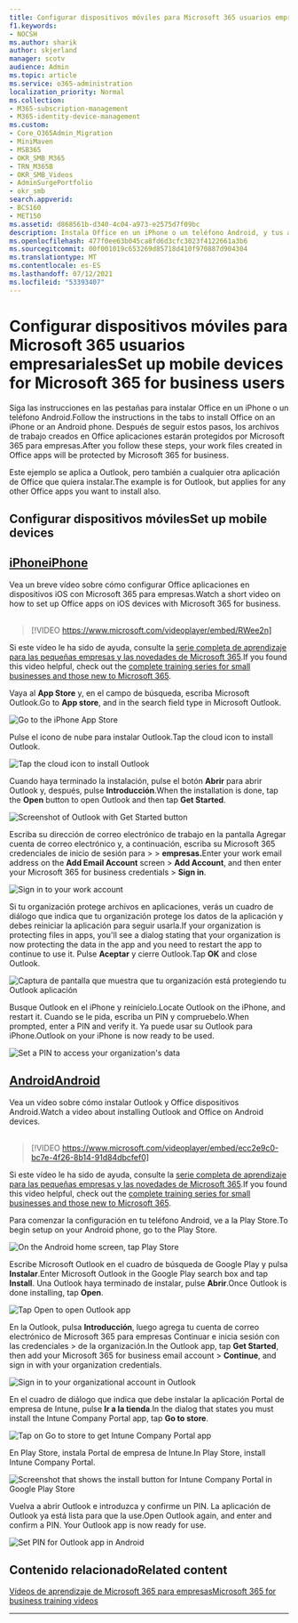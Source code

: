 ```yaml
---
title: Configurar dispositivos móviles para Microsoft 365 usuarios empresariales
f1.keywords:
- NOCSH
ms.author: sharik
author: skjerland
manager: scotv
audience: Admin
ms.topic: article
ms.service: o365-administration
localization_priority: Normal
ms.collection:
- M365-subscription-management
- M365-identity-device-management
ms.custom:
- Core_O365Admin_Migration
- MiniMaven
- MSB365
- OKR_SMB_M365
- TRN_M365B
- OKR_SMB_Videos
- AdminSurgePortfolio
- okr_smb
search.appverid:
- BCS160
- MET150
ms.assetid: d868561b-d340-4c04-a973-e2575d7f09bc
description: Instala Office en un iPhone o un teléfono Android, y tus archivos de trabajo en Office aplicaciones estarán protegidos por Microsoft 365 para empresas.
ms.openlocfilehash: 477f0ee63b045ca8fd6d3cfc3023f4122661a3b6
ms.sourcegitcommit: 00f001019c653269d85718d410f970887d904304
ms.translationtype: MT
ms.contentlocale: es-ES
ms.lasthandoff: 07/12/2021
ms.locfileid: "53393407"
---
```

# <a name="set-up-mobile-devices-for-microsoft-365-for-business-users"></a><span data-ttu-id="db5aa-103">Configurar dispositivos móviles para Microsoft 365 usuarios empresariales</span><span class="sxs-lookup"><span data-stu-id="db5aa-103">Set up mobile devices for Microsoft 365 for business users</span></span>

<span data-ttu-id="db5aa-104">Siga las instrucciones en las pestañas para instalar Office en un iPhone o un teléfono Android.</span><span class="sxs-lookup"><span data-stu-id="db5aa-104">Follow the instructions in the tabs to install Office on an iPhone or an Android phone.</span></span> <span data-ttu-id="db5aa-105">Después de seguir estos pasos, los archivos de trabajo creados en Office aplicaciones estarán protegidos por Microsoft 365 para empresas.</span><span class="sxs-lookup"><span data-stu-id="db5aa-105">After you follow these steps, your work files created in Office apps will be protected by Microsoft 365 for business.</span></span>

<span data-ttu-id="db5aa-106">Este ejemplo se aplica a Outlook, pero también a cualquier otra aplicación de Office que quiera instalar.</span><span class="sxs-lookup"><span data-stu-id="db5aa-106">The example is for Outlook, but applies for any other Office apps you want to install also.</span></span>
  
## <a name="set-up-mobile-devices"></a><span data-ttu-id="db5aa-107">Configurar dispositivos móviles</span><span class="sxs-lookup"><span data-stu-id="db5aa-107">Set up mobile devices</span></span>

## <a name="iphone"></a>[<span data-ttu-id="db5aa-108">iPhone</span><span class="sxs-lookup"><span data-stu-id="db5aa-108">iPhone</span></span>](#tab/iPhone)
  
<span data-ttu-id="db5aa-109">Vea un breve vídeo sobre cómo configurar Office aplicaciones en dispositivos iOS con Microsoft 365 para empresas.</span><span class="sxs-lookup"><span data-stu-id="db5aa-109">Watch a short video on how to set up Office apps on iOS devices with Microsoft 365 for business.</span></span><br><br>

> [!VIDEO https://www.microsoft.com/videoplayer/embed/RWee2n] 

<span data-ttu-id="db5aa-110">Si este vídeo le ha sido de ayuda, consulte la [serie completa de aprendizaje para las pequeñas empresas y las novedades de Microsoft 365](../business-video/index.yml).</span><span class="sxs-lookup"><span data-stu-id="db5aa-110">If you found this video helpful, check out the [complete training series for small businesses and those new to Microsoft 365](../business-video/index.yml).</span></span>

<span data-ttu-id="db5aa-111">Vaya al **App Store** y, en el campo de búsqueda, escriba Microsoft Outlook.</span><span class="sxs-lookup"><span data-stu-id="db5aa-111">Go to **App store**, and in the search field type in Microsoft Outlook.</span></span>
  
![Go to the iPhone App Store](../media/886913de-76e5-4883-8ed0-4eb3ec06188f.png)
  
<span data-ttu-id="db5aa-113">Pulse el icono de nube para instalar Outlook.</span><span class="sxs-lookup"><span data-stu-id="db5aa-113">Tap the cloud icon to install Outlook.</span></span>
  
![Tap the cloud icon to install Outlook](../media/665e1620-948a-4ab8-b914-dca49530142c.png)
  
<span data-ttu-id="db5aa-115">Cuando haya terminado la instalación, pulse el botón **Abrir** para abrir Outlook y, después, pulse **Introducción**.</span><span class="sxs-lookup"><span data-stu-id="db5aa-115">When the installation is done, tap the **Open** button to open Outlook and then tap **Get Started**.</span></span>
  
![Screenshot of Outlook with Get Started button](../media/005bedec-ae50-4d75-b3bb-e7cef9e2561c.png)
  
<span data-ttu-id="db5aa-117">Escriba su dirección de  correo electrónico de trabajo en la pantalla Agregar cuenta de correo electrónico y, a continuación, escriba su Microsoft 365 credenciales de inicio de sesión para \>  \> **empresas.**</span><span class="sxs-lookup"><span data-stu-id="db5aa-117">Enter your work email address on the **Add Email Account** screen \> **Add Account**, and then enter your Microsoft 365 for business credentials \> **Sign in**.</span></span>
  
![Sign in to your work account](../media/3cef1fb5-7bec-4d3d-8542-872b731ce19f.png)
  
<span data-ttu-id="db5aa-119">Si tu organización protege archivos en aplicaciones, verás un cuadro de diálogo que indica que tu organización protege los datos de la aplicación y debes reiniciar la aplicación para seguir usarla.</span><span class="sxs-lookup"><span data-stu-id="db5aa-119">If your organization is protecting files in apps, you'll see a dialog stating that your organization is now protecting the data in the app and you need to restart the app to continue to use it.</span></span> <span data-ttu-id="db5aa-120">Pulse **Aceptar** y cierre Outlook.</span><span class="sxs-lookup"><span data-stu-id="db5aa-120">Tap **OK** and close Outlook.</span></span> 
  
![Captura de pantalla que muestra que tu organización está protegiendo tu Outlook aplicación](../media/fb4c1c84-b1e9-42e1-8070-c13dcf79fb09.png)
  
<span data-ttu-id="db5aa-122">Busque Outlook en el iPhone y reinícielo.</span><span class="sxs-lookup"><span data-stu-id="db5aa-122">Locate Outlook on the iPhone, and restart it.</span></span> <span data-ttu-id="db5aa-123">Cuando se le pida, escriba un PIN y compruebelo.</span><span class="sxs-lookup"><span data-stu-id="db5aa-123">When prompted, enter a PIN and verify it.</span></span> <span data-ttu-id="db5aa-124">Ya puede usar su Outlook para iPhone.</span><span class="sxs-lookup"><span data-stu-id="db5aa-124">Outlook on your iPhone is now ready to be used.</span></span>
  
![Set a PIN to access your organization's data](../media/64f2630b-3164-47a4-9dd6-ca0c29ed5fb3.png)
  
## <a name="android"></a>[<span data-ttu-id="db5aa-126">Android</span><span class="sxs-lookup"><span data-stu-id="db5aa-126">Android</span></span>](#tab/Android)
  
<span data-ttu-id="db5aa-127">Vea un vídeo sobre cómo instalar Outlook y Office dispositivos Android.</span><span class="sxs-lookup"><span data-stu-id="db5aa-127">Watch a video about installing Outlook and Office on Android devices.</span></span><br><br>

> [!VIDEO https://www.microsoft.com/videoplayer/embed/ecc2e9c0-bc7e-4f26-8b14-91d84dbcfef0] 

<span data-ttu-id="db5aa-128">Si este vídeo le ha sido de ayuda, consulte la [serie completa de aprendizaje para las pequeñas empresas y las novedades de Microsoft 365](../business-video/index.yml).</span><span class="sxs-lookup"><span data-stu-id="db5aa-128">If you found this video helpful, check out the [complete training series for small businesses and those new to Microsoft 365](../business-video/index.yml).</span></span>

<span data-ttu-id="db5aa-129">Para comenzar la configuración en tu teléfono Android, ve a la Play Store.</span><span class="sxs-lookup"><span data-stu-id="db5aa-129">To begin setup on your Android phone, go to the Play Store.</span></span>
  
![On the Android home screen, tap Play Store](../media/93df88e7-c778-40e1-b35e-868ca6e97f6c.png)
  
<span data-ttu-id="db5aa-131">Escribe Microsoft Outlook en el cuadro de búsqueda de Google Play y pulsa **Instalar**.</span><span class="sxs-lookup"><span data-stu-id="db5aa-131">Enter Microsoft Outlook in the Google Play search box and tap **Install**.</span></span> <span data-ttu-id="db5aa-132">Una Outlook haya terminado de instalar, pulse **Abrir**.</span><span class="sxs-lookup"><span data-stu-id="db5aa-132">Once Outlook is done installing, tap **Open**.</span></span>
  
![Tap Open to open Outlook app](../media/8b4c5937-8875-4b5a-a5b6-b8c6c9cd6240.png)
  
<span data-ttu-id="db5aa-134">En la Outlook, pulsa **Introducción**, luego agrega tu cuenta de correo electrónico de Microsoft 365 para empresas Continuar e inicia sesión con las credenciales \> de la organización.</span><span class="sxs-lookup"><span data-stu-id="db5aa-134">In the Outlook app, tap **Get Started**, then add your Microsoft 365 for business email account \> **Continue**, and sign in with your organization credentials.</span></span>
  
![Sign in to your organizational account in Outlook](../media/18f67c66-4bab-4b99-94bd-080839312e29.png)
  
<span data-ttu-id="db5aa-136">En el cuadro de diálogo que indica que debe instalar la aplicación Portal de empresa de Intune, pulse **Ir a la tienda**.</span><span class="sxs-lookup"><span data-stu-id="db5aa-136">In the dialog that states you must install the Intune Company Portal app, tap **Go to store**.</span></span>
  
![Tap on Go to store to get Intune Company Portal app](../media/a702d712-5622-45dd-a511-b1adaee63071.png)
  
<span data-ttu-id="db5aa-138">En Play Store, instala Portal de empresa de Intune.</span><span class="sxs-lookup"><span data-stu-id="db5aa-138">In Play Store, install Intune Company Portal.</span></span>
  
![Screenshot that shows the install button for Intune Company Portal in Google Play Store](../media/5e0408f2-3f37-44dd-80ed-13ca2ac6df0c.png)
  
<span data-ttu-id="db5aa-p105">Vuelva a abrir Outlook e introduzca y confirme un PIN. La aplicación de Outlook ya está lista para que la use.</span><span class="sxs-lookup"><span data-stu-id="db5aa-p105">Open Outlook again, and enter and confirm a PIN. Your Outlook app is now ready for use.</span></span>
  
![Set  PIN for Outlook app in Android](../media/edb91afb-f1ed-451a-bc6b-8ccba664e055.png)

## <a name="related-content"></a><span data-ttu-id="db5aa-143">Contenido relacionado</span><span class="sxs-lookup"><span data-stu-id="db5aa-143">Related content</span></span>

[<span data-ttu-id="db5aa-144">Vídeos de aprendizaje de Microsoft 365 para empresas</span><span class="sxs-lookup"><span data-stu-id="db5aa-144">Microsoft 365 for business training videos</span></span>](../business-video/index.yml)

---
